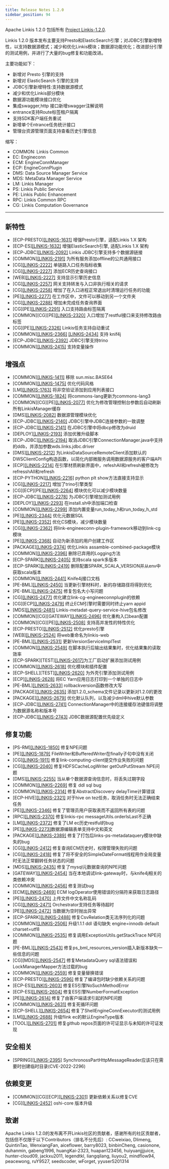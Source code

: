 ```yaml
---
title: Release Notes 1.2.0
sidebar_position: 94
---
```


Apache Linkis 1.2.0 包括所有 [Project Linkis-1.2.0](https://github.com/apache/linkis/projects/12).

Linkis 1.2.0 版本发布主要支持Presto和ElasticSearch引擎；对JDBC引擎新增特性，以支持数据源模式；减少和优化Linkis模块；数据源功能优化；改进部分引擎的测试用例，并进行了大量的bug修复和功能改进。

主要功能如下：
* 新增对 Presto 引擎的支持 
* 新增对 ElasticSearch 引擎的支持
* JDBC引擎新增特性:支持数据源模式
* 减少和优化Linkis部分模块
* 数据源功能模块接口优化
* 集成swagger,http 接口新增swagger注解说明 
* entrance支持Route标签租户隔离 
* 支持SDK客户端任务重试 
* 新增单个Entrance任务统计接口 
* 管理台资源管理页面支持查看历史引擎信息

缩写：
- COMMON: Linkis Common
- EC: Engineconn
- ECM: EngineConnManager
- ECP: EngineConnPlugin
- DMS: Data Source Manager Service
- MDS: MetaData Manager Service
- LM: Linkis Manager
- PS: Linkis Public Service
- PE: Linkis Public Enhancement
- RPC: Linkis Common RPC
- CG: Linkis Computation Governance

---
## 新特性
+ \[ECP-PRESTO][[LINKIS-1631]](https://github.com/apache/linkis/issues/1631) 增强Presto引擎，适配Linkis 1.X 架构
+ \[ECP-ES][[LINKIS-1632]](https://github.com/apache/linkis/issues/1632) 增强ElasticSearch引擎, 适配Linkis 1.X 架构
+ \[ECP-JDBC][[LINKIS-2092]](https://github.com/apache/linkis/issues/2092) Linkis JDBC引擎支持多个数据源链接
+ \[COMMON][[LINKIS-2191]](https://github.com/apache/linkis/issues/2191) 为所有服务添加offline的公共通用接口
+ \[CG][[LINKIS-2222]](https://github.com/apache/linkis/issues/2222) 单链路入口任务指标收集
+ \[CG][[LINKIS-2227]](https://github.com/apache/linkis/issues/2227) 添加ECR历史查询接口
+ \[WEB][[LINKIS-2227]](https://github.com/apache/linkis/issues/2227) 支持显示引擎历史信息
+ \[CG][[LINKIS-2257]](https://github.com/apache/linkis/issues/2257) 网关支持转发与入口非执行相关的请求
+ \[CG][[LINKIS-2258]](https://github.com/apache/linkis/issues/2258) 增加了在入口进程正常退出时清理运行任务的功能
+ \[PE][[LINKIS-2277]](https://github.com/apache/linkis/pull/2277) 在工作区中，文件可以移动到另一个文件夹
+ \[CG][[LINKIS-2288]](https://github.com/apache/linkis/issues/2288) 增加未完成任务查询界面
+ \[CG]\[PE][[LINKIS-2291]](https://github.com/apache/linkis/pull/2291) 入口支持路由标签隔离
+ \[COMMON]\[CG]\[PE][[LINKIS-2320]](https://github.com/apache/linkis/issues/2320) 入口增加了restful接口来支持修改路由标签
+ \[CG]\[PE][[LINKIS-2326]](https://github.com/apache/linkis/pull/2326) Linkis任务支持自动重试
+ \[COMMON][[LINKIS-2366]](https://github.com/apache/linkis/pull/2366) [[LINKIS-2434]](https://github.com/apache/linkis/pull/2434) 支持 knif4j
+ \[ECP-JDBC][[LINKIS-2392]](https://github.com/apache/linkis/pull/2392) JDBC引擎支持trino
+ \[COMMON][[LINKIS-2415]](https://github.com/apache/linkis/pull/2415) 支持变量操作

## 增强点
+ \[COMMON][[LINKIS-1411]](https://github.com/apache/linkis/issues/1411) 移除 sun.misc.BASE64
+ \[COMMON][[LINKIS-1475]](https://github.com/apache/linkis/issues/1475) 优化代码风格
+ \[LM][[LINKIS-1763]](https://github.com/apache/linkis/issues/1763) 将非空验证添加到应用列表接口
+ \[COMMON][[LINKIS-1824]](https://github.com/apache/linkis/issues/1824) 将commons-lang更新为commons-lang3
+ \[COMMON]\[CG]\[PE][[LINKIS-2077]](https://github.com/apache/linkis/issues/2077) 优化为修改管理控制台参数后自动刷新所有LinkisManager缓存
+ \[DMS][[LINKIS-2082]](https://github.com/apache/linkis/issues/2082) 数据源管理模块优化
+ \[ECP-JDBC][[LINKIS-2140]](https://github.com/apache/linkis/issues/2140) JDBC引擎中JDBC连接参数的一致调整
+ \[ECP-JDBC][[LINKIS-2141]](https://github.com/apache/linkis/issues/2141) 在JDBC引擎中将dbcp修改为druid
+ \[DEPLOY][[LINKIS-2193]](https://github.com/apache/linkis/issues/2193) 添加优雅升级脚本
+ \[ECP-JDBC][[LINKIS-2194]](https://github.com/apache/linkis/issues/2194) 取消JDBC引擎ConnectionManager.java中支持的ddb，并添加参数wds.links.jdbc.driver
+ \[DMS][[LINKIS-2212]](https://github.com/apache/linkis/issues/2212) 为LinkisDataSourceRemoteClient添加默认的DWSClientConfig构造函数，以简化内部微服务调用数据源服务的客户端API
+ \[ECP][[LINKIS-2214]](https://github.com/apache/linkis/issues/2214) 在引擎材质刷新界面中，refeshAll和refresh被修改为refresshAll和refresh
+ \[ECP-PYTHON][[LINKIS-2216]](https://github.com/apache/linkis/issues/2216) python plt show方法直接支持显示
+ \[CG][[LINKIS-2217]](https://github.com/apache/linkis/issues/2217) 增加了trino引擎类型
+ \[CG]\[ECP]\[PE][[LINKIS-2264]](https://github.com/apache/linkis/issues/2264) 模块优化可以减少模块数量
+ \[ECP-JDBC][[LINKIS-2278]](https://github.com/apache/linkis/pull/2278) 为JDBC引擎增加测试用例
+ \[DEPLOY][[LINKIS-2293]](https://github.com/apache/linkis/issues/2293) 在install.sh中添加端口检查
+ \[COMMON][[LINKIS-2299]](https://github.com/apache/linkis/pull/2299) 添加内置变量run_today_h和run_today_h_std
+ \[PE][[LINKIS-2344]](https://github.com/apache/linkis/issues/2344) 优化元数据SQL
+ \[PE][[LINKIS-2352]](https://github.com/apache/linkis/issues/2352) 优化CS模块，减少模块数量
+ \[CG][[LINKIS-2362]](https://github.com/apache/linkis/issues/2362) 将link-engineeconn-plugin-framework移动到link-cg模块
+ \[PE][[LINKIS-2368]](https://github.com/apache/linkis/pull/2368) 自动为新添加的用户创建工作区
+ \[PACKAGE][[LINKIS-2374]](https://github.com/apache/linkis/issues/2374) 优化Linkis assamble-combined-package模块
+ \[COMMON][[LINKIS-2396]](https://github.com/apache/linkis/issues/2396) 删除已弃用的Logging方法
+ \[ECP-SPARK][[LINKIS-2405]](https://github.com/apache/linkis/pull/2405) 支持scala spark多版本
+ \[ECP-SPARK][[LINKIS-2419]](https://github.com/apache/linkis/pull/2419) 删除配置SPARK_SCALA_VERSION并从env中获取scala版本
+ \[COMMON][[LINKIS-2441]](https://github.com/apache/linkis/issues/2441) Knife4j接口文档
+ \[PE-BML][[LINKIS-2450]](https://github.com/apache/linkis/issues/2450) 当更新引擎材料时，新的存储路径将得到优化
+ \[PE-BML][[LINKIS-2475]](https://github.com/apache/linkis/issues/2475) 修复包名大小写问题
+ \[CG][[LINKIS-2477]](https://github.com/apache/linkis/pull/2477) 优化建立link-cg-engineeconnplugin的依赖
+ \[CG]\[ECP][[LINKIS-2479]](https://github.com/apache/linkis/pull/2479) 终止ECM引擎时需要同时终止yarn appid
+ \[MDS][[LINKIS-2481]](https://github.com/apache/linkis/issues/2481) Linkis-metadat-query-service-hive包名修改
+ \[COMMON]\[CG]\[GATEWAY][[LINKIS-2496]](https://github.com/apache/linkis/pull/2496) 优化重构入口bean配置
+ \[COMMON]\[CG]\[PE][[LINKIS-2508]](https://github.com/apache/linkis/pull/2508) 支持高并发性的特性优化
+ \[ECP-PRESTO][[LINKIS-2512]](https://github.com/apache/linkis/pull/2512) 优化presto引擎
+ \[WEB][[LINKIS-2524]](https://github.com/apache/linkis/pull/2524) 将web重命名为linkis-web
+ \[PE-BML][[LINKIS-2531]](https://github.com/apache/linkis/pull/2531) 更新VersionServiceImplTest
+ \[COMMON][[LINKIS-2549]](https://github.com/apache/linkis/issues/2549) 在脚本执行后输出结果集时，优化结果集的读取效率
+ \[ECP-SPARK]\[TEST][[LINKIS-2617]](https://github.com/apache/linkis/pull/2617)为工厂启动扩展添加测试用例
+ \[COMMON][[LINKIS-2618]](https://github.com/apache/linkis/pull/2618) 优化模块和插件配置
+ \[ECP-SHELL]\[TEST][[LINKIS-2620]](https://github.com/apache/linkis/pull/2620) 为外壳引擎添加测试用例
+ \[ECP][[LINKIS-2628]](https://github.com/apache/linkis/issues/2628) 将EC Yarn应用日志打印到一个单独的日志中
+ \[PE-BML][[LINKIS-2633]](https://github.com/apache/linkis/issues/2633) rollbackversion函数修改大写
+ \[PACKAGE][[LINKIS-2635]](https://github.com/apache/linkis/pull/2635) 添加1.2.0_schema文件记录以更新对1.2.0的更改
+ \[PACKAGE][[LINKIS-2679]](https://github.com/apache/linkis/issues/2679) 优化默认队列，以及减少dml中hive默认参数
+ \[ECP-JDBC][[LINKIS-2741]](https://github.com/apache/linkis/issues/2741) ConnectionManager中的连接缓存池键值将调整为数据源名称和版本号
+ \[ECP-JDBC][[LINKIS-2743]](https://github.com/apache/linkis/issues/2743) JDBC数据源配置优先级定义

## 修复功能

+ \[PS-RM][[LINKIS-1850]](https://github.com/apache/linkis/pull/1850) 修复NPE问题
+ \[PE][[LINKIS-1879]](https://github.com/apache/linkis/issues/1879) FileWriter和BufferedWriter在finally子句中没有关闭
+ \[CG][[LINKIS-1911]](https://github.com/apache/linkis/issues/1911) 修复link-computing-client提交作业失败的问题
+ \[CG][[LINKIS-2040]](https://github.com/apache/linkis/issues/2040) 修复HDFSCacheLogWriter getOutPutStream NPE问题
+ \[DMS][[LINKIS-2255]](https://github.com/apache/linkis/issues/2255) 当从单个数据源查询信息时，将丢失过期字段
+ \[COMMON][[LINKIS-2269]](https://github.com/apache/linkis/pull/2269) 修复 ddl sql bug
+ \[COMMON][[LINKIS-2314]](https://github.com/apache/linkis/issues/2314) 修复AbstractDiscovery delayTime计算错误
+ \[ECP-HIVE][[LINKIS-2321]](https://github.com/apache/linkis/issues/2321) 对于hive on tez任务，取消任务时无法正确结束任务
+ \[PE][[LINKIS-2346]](https://github.com/apache/linkis/issues/2346) 修复了管理员用户获取表而不返回所有表的问题
+ \[RPC][[LINKIS-2370]](https://github.com/apache/linkis/issues/2370) 修复linkis-rpc messageUtils.orderIsLast不正确
+ \[LM][[LINKIS-2372]](https://github.com/apache/linkis/pull/2372) 修复了LM ec历史restful的bug
+ \[PE][[LINKIS-2273]](https://github.com/apache/linkis/issues/2273)数据源编辑表单支持中文和英文
+ \[PACKAGE][[LINKIS-2389]](https://github.com/apache/linkis/issues/2389) 修复了打包后links-ps-metadataquery模块中缺失的bug
+ \[CG][[LINKIS-2412]](https://github.com/apache/linkis/issues/2412) 修复查询ECM历史时，权限管理失败的问题
+ \[CG][[LINKIS-2418]](https://github.com/apache/linkis/pull/2418) 修复了将不安全的SimpleDateFormat线程用作全局变量时无法正常翻转任务状态的问题
+ \[MDS][[LINKIS-2435]](https://github.com/apache/linkis/issues/2435) 修复了mysql元数据查询的NPE问题
+ \[GATEWAY][[LINKIS-2454]](https://github.com/apache/linkis/issues/2454) 当在本地调试link-gateway时，与knife4j相关的类依赖冲突
+ \[COMMON][[LINKIS-2456]](https://github.com/apache/linkis/issues/2456) 修复测试bug
+ \[ECM][[LINKIS-2469]](https://github.com/apache/linkis/issues/2469) ECM logOperator使用错误的分隔符来获取日志路径
+ \[PE][[LINKIS-2470]](https://github.com/apache/linkis/issues/2470) 上传文件中文名称乱码
+ \[CG][[LINKIS-2471]](https://github.com/apache/linkis/issues/2471) Orchestrator支持任务等待超时
+ \[PE][[LINKIS-2472]](https://github.com/apache/linkis/issues/2472) 当数据为空时抛出异常
+ \[ECP-SPARK][[LINKIS-2488]](https://github.com/apache/linkis/issues/2488) 修复CsvRelation类无法序列化的问题
+ \[COMMON][[LINKIS-2506]](https://github.com/apache/linkis/issues/2506) 升级1.1.1 ddl 语句缺失 engine=innodb default charset=utf8
+ \[COMMON][[LINKIS-2535]](https://github.com/apache/linkis/issues/2535) 修复调用ExceptionUtils.getStackTrace NPE问题
+ \[PE-BML][[LINKIS-2543]](https://github.com/apache/linkis/pull/2543) 修复ps_bml_resources_version插入新版本缺失一些信息的问题
+ \[CG]\[MDS][[LINKIS-2547]](https://github.com/apache/linkis/pull/2547) 修复MetadataQuery sql语法错误和LockManagerMapper方法过载的bug
+ \[COMMON][[LINKIS-2559]](https://github.com/apache/linkis/issues/2559) 修复变量替换错误
+ \[ECP-PRESTO][[LINKIS-2596]](https://github.com/apache/linkis/issues/2596) 修复了编译包时缺少依赖关系的问题
+ \[ECP-ES][[LINKIS-2603]](https://github.com/apache/linkis/issues/2603) 修复ES引擎NoSuchMethodError
+ \[ECP-ES][[LINKIS-2604]](https://github.com/apache/linkis/issues/2604) 修复ES引擎NumberFormatException
+ \[PE][[LINKIS-2614]](https://github.com/apache/linkis/issues/2614) 修复了由客户端请求引起的NPE问题
+ \[COMMON][[LINKIS-2631]](https://github.com/apache/linkis/pull/2631) 修复死循环问题
+ \[ECP-SHELL][[LINKIS-2654]](https://github.com/apache/linkis/pull/2654) 修复了ShellEngineConnExecutor的测试用例
+ \[LM][[LINKIS-2688]](https://github.com/apache/linkis/issues/2688) 升级flink ec的默认EngineType版本
+ \[TOOL][[LINKIS-2701]](https://github.com/apache/linkis/issues/2701) 修复github repos页面的许可证显示与未知的许可证发现

## 安全相关
+ \[SPRING][[LINKIS-2395]](https://github.com/apache/linkis/issues/2395) SynchronossPartHttpMessageReader应该只在需要时创建临时目录(CVE-2022-2296)

## 依赖变更
+ \[COMMON]\[CG]\[ECP][[LINKIS-2301]](https://github.com/apache/linkis/pull/2301) 更新依赖关系以修复CVE
+ \[CG][[LINKIS-2452]](https://github.com/apache/linkis/issues/2452) oshi-core 版本升级

## 致谢
Apache Linkis 1.2.0的发布离不开Linkis社区的贡献者，感谢所有的社区贡献者，包括但不仅限于以下Contributors（排名不分先后）: 
CCweixiao, Dlimeng, QuintinTao, WenxiangFan, aiceflower, barry8023, binbinCheng, casionone,
 duhanmin, gabeng1996, huangKai-2323, huapan123456, huiyuanjjjjuice, hunter-cloud09, jackxu2011,
legendtkl, liangqilang, liuyou2, mindflow94, peacewong, ruY9527, seedscoder, wForget, yyuser5201314